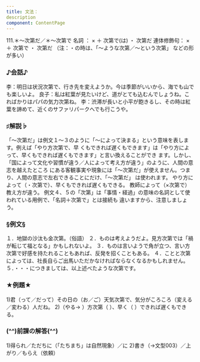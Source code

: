 ```yaml
---
title: 文法：
description
component: ContentPage
---
```



111.＊～次第だ／＊～次第で
名詞 ： × ＋ 次第で(は) ・
次第だ
連体修飾句： × ＋ 次第で ・
次第だ
（注：・の時は、「～ような次第／～という次第」 などの形が多い）
### ♪会話♪
李：明日は状況次第で、行き先を変えようか。今は季節がいいから、海でも山でも楽しいよ。 良子：私は紅葉が見たいけど、道がとても込むんでしょうね。こればかりはパパの気力次第ね。
李：渋滞が長いと小平が飽きるし、その時は紅葉を諦めて、近くのサファリパークへでも行こうや。
### ♯解説♭
「～次第だ」は例文１～３のように「～によって決まる」という意味を表します。例えば「やり方次第で、早 くもできれば遅くもできます」は「やり方によって、早くもできれば遅くもできます」と言い換えることができ ます。しかし、「国によって文化や習慣が違う／人によって考え方が違う」のように、人間の意志を越えたところ にある客観事実や現象には「～次第だ」が使えません。つまり、人間の意志で左右できることにだけ、「～次第だ」 は使われます。
やり方によって（・次第で）、早くもできれば遅くもできる。 教師によって（×次第で）教え方が違う。
例文４、５の「次第」は「事情・経過」の意味の名詞として使われている用例で、「名詞＋次第で」とは接続も 違いますから、注意しましょう。
### §例文§
１．地獄の沙汰も金次第。（俗語）
２．ものは考えようだよ。見方次第では「禍が転じて福となる」かもしれないよ。
３．ものは言いようで角が立つ、言い方次第で好感を持たれることもあれば、反発を招くこともある。
４．ことと次第によっては、社長自らご出馬いただかなければならなくなるかもしれません。
５．・・・につきましては、以上述べたような次第です。
### ★例題★
1)君（って／だって）その日の（お／ご）天気次第で、気分がころころ（変える／変わる）人だね。
2)（やる→ ）方次第（ ）、早く（ ）できれば遅くもできる。
### (^^)前課の解答(^^)
1)得られ／ただちに（「たちまち」は自然現象）／に
2)書き（→文型003）／上がり／もらえ（依頼）
